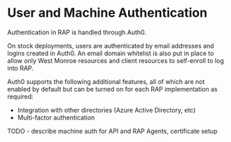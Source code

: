 # User and Machine Authentication

Authentication in RAP is handled through Auth0.

On stock deployments, users are authenticated by email addresses and logins created in Auth0.  An email domain whitelist is also put in place to allow only West Monroe resources and client resources to self-enroll to log into RAP.

Auth0 supports the following additional features, all of which are not enabled by default but can be turned on for each RAP implementation as required:

* Integration with other directories \(Azure Active Directory, etc\)
* Multi-factor authentication

TODO - describe machine auth for API and RAP Agents, certificate setup

